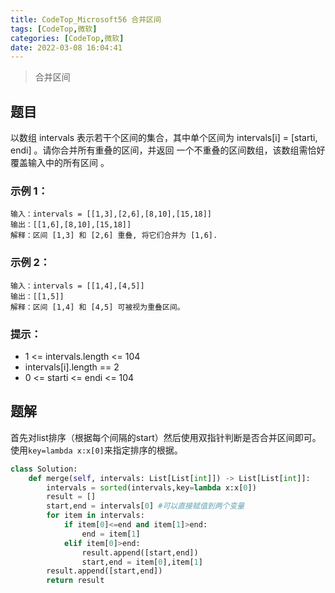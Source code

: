 ```yaml
---
title: CodeTop_Microsoft56 合并区间
tags: [CodeTop,微软]
categories: [CodeTop,微软]
date: 2022-03-08 16:04:41
---
```


>合并区间

## 题目

以数组 intervals 表示若干个区间的集合，其中单个区间为 intervals[i] = [starti, endi] 。请你合并所有重叠的区间，并返回 一个不重叠的区间数组，该数组需恰好覆盖输入中的所有区间 。

### 示例 1：

```
输入：intervals = [[1,3],[2,6],[8,10],[15,18]]
输出：[[1,6],[8,10],[15,18]]
解释：区间 [1,3] 和 [2,6] 重叠, 将它们合并为 [1,6].
```

### 示例 2：

```
输入：intervals = [[1,4],[4,5]]
输出：[[1,5]]
解释：区间 [1,4] 和 [4,5] 可被视为重叠区间。
```

### 提示：

- 1 <= intervals.length <= 104
- intervals[i].length == 2
- 0 <= starti <= endi <= 104

## 题解

首先对list排序（根据每个间隔的start）然后使用双指针判断是否合并区间即可。使用`key=lambda x:x[0]`来指定排序的根据。

```python
class Solution:
    def merge(self, intervals: List[List[int]]) -> List[List[int]]:
        intervals = sorted(intervals,key=lambda x:x[0])
        result = []
        start,end = intervals[0] #可以直接赋值到两个变量
        for item in intervals:
            if item[0]<=end and item[1]>end:
                end = item[1]
            elif item[0]>end:
                result.append([start,end])
                start,end = item[0],item[1]
        result.append([start,end])
        return result
```

